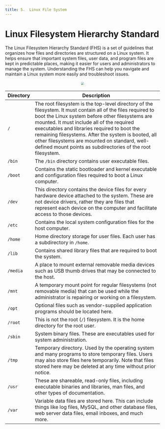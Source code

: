 ```yaml
---
title: 5.  Linux File System
---
```

# Linux Filesystem Hierarchy Standard
The Linux Filesystem Hierarchy Standard (FHS) is a set of guidelines that organizes how files and directories are structured on a Linux system. It helps ensure that important system files, user data, and program files are kept in predictable places, making it easier for users and administrators to manage the system. Understanding the FHS can help you navigate and maintain a Linux system more easily and troubleshoot issues.


<div style="text-align: center;">
    <img src="https://miro.medium.com/v2/resize:fit:1400/1*L1wPdPxYGAQETg5wnJS6nw.png" style="transform: scale(0.6);">
</div>


| Directory | Description |
|-----------|-------------|
| `/`       | The root filesystem is the top-level directory of the filesystem. It must contain all of the files required to boot the Linux system before other filesystems are mounted. It must include all of the required executables and libraries required to boot the remaining filesystems. After the system is booted, all other filesystems are mounted on standard, well-defined mount points as subdirectories of the root filesystem. |
| `/bin` | The `/bin` directory contains user executable files. |
| `/boot` | Contains the static bootloader and kernel executable and configuration files required to boot a Linux computer. |
| `/dev` | This directory contains the device files for every hardware device attached to the system. These are not device drivers, rather they are files that represent each device on the computer and facilitate access to those devices. |
| `/etc` | Contains the local system configuration files for the host computer. |
| `/home` | Home directory storage for user files. Each user has a subdirectory in `/home`. |
| `/lib` | Contains shared library files that are required to boot the system. |
| `/media` | A place to mount external removable media devices such as USB thumb drives that may be connected to the host. |
| `/mnt` | A temporary mount point for regular filesystems (not removable media) that can be used while the administrator is repairing or working on a filesystem. |
| `/opt` | Optional files such as vendor-supplied application programs should be located here. |
| `/root` | This is not the root (`/`) filesystem. It is the home directory for the root user. |
| `/sbin` | System binary files. These are executables used for system administration. |
| `/tmp` | Temporary directory. Used by the operating system and many programs to store temporary files. Users may also store files here temporarily. Note that files stored here may be deleted at any time without prior notice. |
| `/usr` | These are shareable, read-only files, including executable binaries and libraries, man files, and other types of documentation. |
| `/var` | Variable data files are stored here. This can include things like log files, MySQL, and other database files, web server data files, email inboxes, and much more. |


